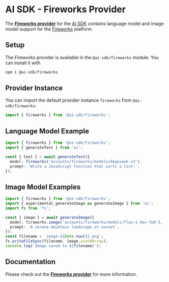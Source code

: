 # AI SDK - Fireworks Provider

The **[Fireworks provider](https://sdk.vercel.ai/providers/ai-sdk-providers/fireworks)** for the [AI SDK](https://sdk.vercel.ai/docs) contains language model and image model support for the [Fireworks](https://fireworks.ai) platform.

## Setup

The Fireworks provider is available in the `@ai-sdk/fireworks` module. You can install it with

```bash
npm i @ai-sdk/fireworks
```

## Provider Instance

You can import the default provider instance `fireworks` from `@ai-sdk/fireworks`:

```ts
import { fireworks } from '@ai-sdk/fireworks';
```

## Language Model Example

```ts
import { fireworks } from '@ai-sdk/fireworks';
import { generateText } from 'ai';

const { text } = await generateText({
  model: fireworks('accounts/fireworks/models/deepseek-v3'),
  prompt: 'Write a JavaScript function that sorts a list:',
});
```

## Image Model Examples

```ts
import { fireworks } from '@ai-sdk/fireworks';
import { experimental_generateImage as generateImage } from 'ai';
import fs from 'fs';

const { image } = await generateImage({
  model: fireworks.image('accounts/fireworks/models/flux-1-dev-fp8'),
  prompt: 'A serene mountain landscape at sunset',
});
const filename = `image-${Date.now()}.png`;
fs.writeFileSync(filename, image.uint8Array);
console.log(`Image saved to ${filename}`);
```

## Documentation

Please check out the **[Fireworks provider](https://sdk.vercel.ai/providers/ai-sdk-providers/fireworks)** for more information.
